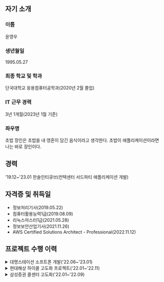 ## 자기 소개
### 이름
윤영우
### 생년월일
1995.05.27
### 최종 학교 및 학과
단국대학교 응용컴퓨터공학과(2020년 2월 졸업)
### IT 근무 경력
3년 1개월(2023년 1월 기준)
### 좌우명
초밥 장인은 초밥을 내 영혼이 담긴 음식이라고 생각한다. 초밥이 애플리케이션이라면 나는 바로 장인이다.
## 경력
'19.12~'23.01 한솔인티큐브(컨택센터 서드파티 애플리케이션 개발)
## 자격증 및 취득일
- 정보처리기사(2019.05.22)
- 컴퓨터활용능력1급(2019.08.09)
- 리눅스마스터1급(2021.05.28)
- 정보보안산업기사(2021.11.26)
- AWS Certified Solutions Architect - Professional(2022.11.12)
## 프로젝트 수행 이력
<details>
  <summary>대명스테이션 소프트폰 개발('22.06~'23.01)</summary>
  
  #### 수행 기간
  '22.06~'23.01
  #### 고객사
  대명스테이션
  #### 사용 언어
  JAVA
  #### OS 및 기타
  Linux
  #### 역할
  서비스 개발 및 배포
  #### 개발 항목
  - Softphone 게이트웨이
</details>
<details>
  <summary>현대해상 하이콜 고도화 프로젝트('22.01~'22.11)</summary>
  
  #### 수행 기간
  '22.01~'22.11
  #### 고객사
  현대해상
  #### 사용 언어
  JAVA
  #### OS 및 기타
  Linux
  #### 역할
  서비스 개발 및 배포
  #### 개발 항목
  - 실시간 통계 게이트웨이
  - CAGENT 통계 데몬
  - CSKILL 통계 데몬
  - UCID 업데이트 데몬
</details>
<details>
  <summary>삼성증권 콜센터 고도화('22.01~'22.09)</summary>
  
  #### 수행 기간
  '22.01~'22.09
  #### 고객사
  삼성증권
  #### 사용 언어
  Python, JAVA
  #### OS 및 기타
  Linux, Docker
  #### 역할
  서비스 개발 및 배포
  #### 개발 항목
  - Info/AgentPush 게이트웨이
  - 내선 모니터링 데몬
</details>
